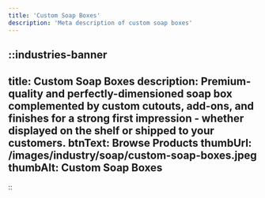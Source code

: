 ```yaml
---
title: 'Custom Soap Boxes'
description: 'Meta description of custom soap boxes' 
---
```


::industries-banner
---
title: Custom Soap Boxes
description: Premium-quality and perfectly-dimensioned soap box complemented by custom cutouts, add-ons, and finishes for a strong first impression - whether displayed on the shelf or shipped to your customers.
btnText: Browse Products
thumbUrl: /images/industry/soap/custom-soap-boxes.jpeg
thumbAlt: Custom Soap Boxes
---
::

